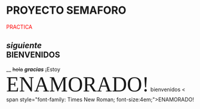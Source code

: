 # **PROYECTO SEMAFORO**         
<span style="color:red"> PRACTICA
 
  *siguiente*    
<span style="color:verde"> BIENVENIDOS
---
__
~~hola~~
 ***gracias***
¡Estoy <span style="font-family:Papyrus; font-size:4em;">ENAMORADO!</span>
 bienvenidos < span style="font-family: Times New Roman; font-size:4em;">ENAMORADO!</span>
 
